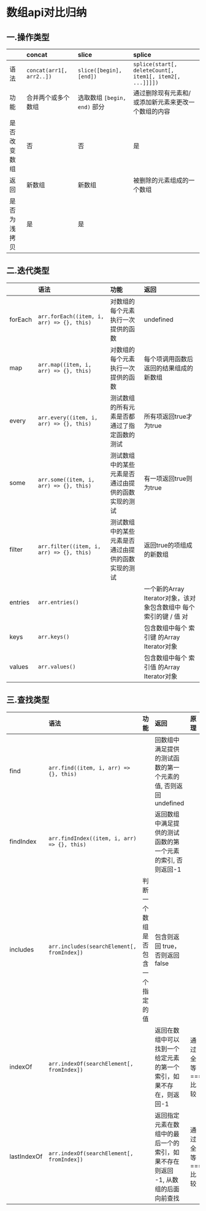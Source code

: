 # 数组api对比归纳

## 一.操作类型

|       |   concat      |       slice   |       splice      |
|:------|:--------------|:--------------|:------------------|
| 语法    | `concat(arr1[, arr2..])`  |   `slice([begin], [end])` |   `splice(start[, deleteCount[, item1[, item2[, ...]]]])` |
|   功能  |   合并两个或多个数组   |   选取数组 `[begin, end)` 部分  |   通过删除现有元素和/或添加新元素来更改一个数组的内容  |
|   是否改变数组  |   否   |   否   |   是   |
|   返回  |   新数组 |   新数组 |   被删除的元素组成的一个数组   |
|   是否为浅拷贝  |   是   | 是 |   |

## 二.迭代类型

|   |   语法  |   功能  |   返回  |
|:---|:---|:---|:---|
|   forEach |   `arr.forEach((item, i, arr) => {}, this)` |   对数组的每个元素执行一次提供的函数    |   undefined   |
|   map     |   `arr.map((item, i, arr) => {}, this)`     |   对数组的每个元素执行一次提供的函数   |   每个项调用函数后返回的结果组成的新数组   |
|   every   |   `arr.every((item, i, arr) => {}, this)`   |   测试数组的所有元素是否都通过了指定函数的测试  |   所有项返回true才为true  |
|   some    |   `arr.some((item, i, arr) => {}, this)`    |   测试数组中的某些元素是否通过由提供的函数实现的测试   |   有一项返回true则为true |
|   filter  |   `arr.filter((item, i, arr) => {}, this)`  |   测试数组中的某些元素是否通过由提供的函数实现的测试   |   返回true的项组成的新数组    |
|   entries |   `arr.entries()`                     |                                                 |   一个新的Array Iterator对象，该对象包含数组中 每个索引的键 / 值 对    |
|   keys    |   `arr.keys()`                        |       |   包含数组中每个 索引键 的Array Iterator对象 |
|   values  |   `arr.values()`                      |       |   包含数组中每个 索引值 的Array Iterator对象 |

## 三.查找类型

|   |   语法  |   功能  |   返回  |   原理  |
|:---|:---|:---|:---|:---|
|   find    |   `arr.find((item, i, arr) => {}, this)` |  |   回数组中满足提供的测试函数的第一个元素的值, 否则返回 undefined   | |
|   findIndex  |   `arr.findIndex((item, i, arr) => {}, this)`    |   |   返回数组中满足提供的测试函数的第一个元素的索引, 否则返回-1   |   |
|   includes    |   `arr.includes(searchElement[, fromIndex])`  |   判断一个数组是否包含一个指定的值   |   包含则返回 true，否则返回false |   |
|   indexOf     |   `arr.indexOf(searchElement[, fromIndex])`   |   |   返回在数组中可以找到一个给定元素的第一个索引，如果不存在，则返回-1  |   通过 全等 === 比较    |
|   lastIndexOf |   `arr.indexOf(searchElement[, fromIndex])`   |   |   返回指定元素在数组中的最后一个的索引，如果不存在则返回 -1, 从数组的后面向前查找    | 通过 全等 === 比较    |
